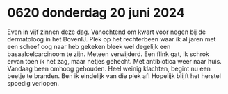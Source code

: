 # 0620 donderdag 20 juni 2024
Even in vijf zinnen deze dag. Vanochtend om kwart voor negen bij de dermatoloog in het BovenIJ. Plek op het rechterbeen waar ik al jaren met een scheef oog naar heb gekeken bleek wel degelijk een basaalcelcarcinoom te zijn. Meteen verwijderd. Een flink gat, ik schrok ervan toen ik het zag, maar netjes gehecht. Met antibiotica weer naar huis. Vandaag been omhoog gehouden. Heel weinig klachten, begint nu een beetje te branden. Ben ik eindelijk van die plek af! Hopelijk blijft het herstel spoedig verlopen.